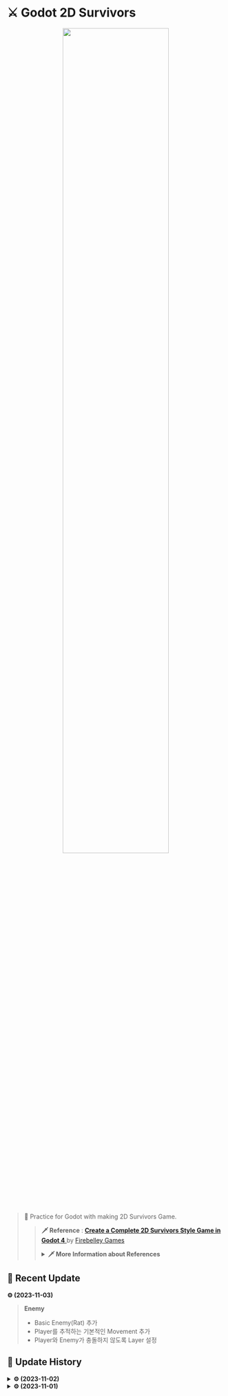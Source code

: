 # ⚔ Godot 2D Survivors
<p align=center><img src = "https://github.com/MinSungJe/Godot2DSurvivors/assets/101497652/07314a6e-8bdb-4f42-b7f0-2cc37720e8ef" width="70%" height="70%"></p>

> 🏹 Practice for Godot with making 2D Survivors Game.  
>>**🗡 Reference** : [ **Create a Complete 2D Survivors Style Game in Godot 4** 
 ](https://www.udemy.com/course/create-a-complete-2d-platformer-in-the-godot-engine/) by [Firebelley Games](https://www.udemy.com/user/firebelley-games/)
>> <details>
>><summary><b>🗡 More Information about References</b></summary>
>>
>> 
>>  
>> 
>></details>


## 📢 Recent Update
**⚙ (2023-11-03)**
> **Enemy**
>- Basic Enemy(Rat) 추가
>- Player를 추적하는 기본적인 Movement 추가
>- Player와 Enemy가 충돌하지 않도록 Layer 설정


## 🧾 Update History

<details>
<summary><b>⚙ (2023-11-02)</b></summary>

> **Player**
>- 기본적인 Movement 추가
>
> **Map**
>- TileMap, TileSet 추가
>
> **Game Camera**
>- GameCamera 추가
>- 이제 GameCamera가 Player를 따라다니며 화면을 움직임
</details>

<details>
<summary><b>⚙ (2023-11-01)</b></summary>

> # ✏ Start of Course
> **Setup**
>- Godot 4 기본 Setup
>- Git Repository 생성
>
> **Player**
>- Player 생성
>- Sprite, CollisionShape 추가
</details>